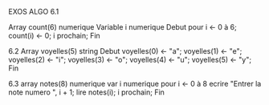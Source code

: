 EXOS ALGO
6.1

Array count(6) numerique
Variable i numerique
Debut
pour i ← 0 à 6;
  count(i) ← 0;
i prochain;
Fin

6.2
Array voyelles(5) string
Debut
voyelles(0) ← "a";
voyelles(1) ← "e";
voyelles(2) ← "i";
voyelles(3) ← "o";
voyelles(4) ← "u";
voyelles(5) ← "y";
Fin

6.3
array notes(8) numerique
var i numerique
pour i ← 0 à 8
  ecrire "Entrer la note numero ", i + 1;
  lire notes(i);
i prochain;
Fin
